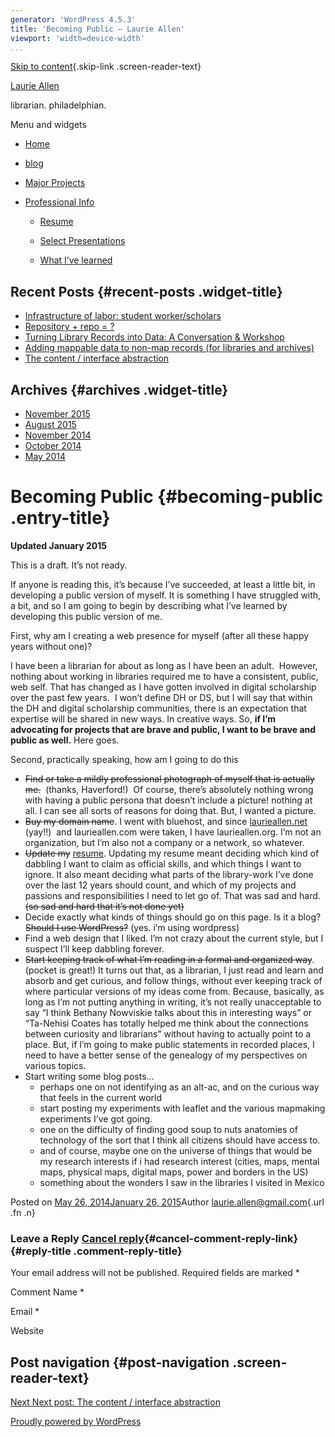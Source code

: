 ```yaml
---
generator: 'WordPress 4.5.3'
title: 'Becoming Public – Laurie Allen'
viewport: 'width=device-width'
...
```


<div id="page" class="hfeed site">

[Skip to content](index.html#content){.skip-link .screen-reader-text}
<div id="sidebar" class="sidebar">

<div class="site-branding">

[Laurie Allen](../../../../index.html)

librarian. philadelphian.

Menu and widgets

</div>

<div id="secondary" class="secondary">

<div class="menu-about-container">

-   <div id="menu-item-133">

    </div>

    [Home](../../../../index.html)
-   <div id="menu-item-132">

    </div>

    [blog](../../../../occasional-writings/index.html)
-   <div id="menu-item-135">

    </div>

    [Major Projects](../../../../resume/projects/index.html)
-   <div id="menu-item-134">

    </div>

    [Professional Info](../../../../resume/index.html)
    -   <div id="menu-item-137">

        </div>

        [Resume](../../../../resume/index.html)
    -   <div id="menu-item-136">

        </div>

        [Select
        Presentations](../../../../resume/presentations/index.html)
    -   <div id="menu-item-138">

        </div>

        [What I’ve learned](../../../../resume/learning/index.html)

</div>

<div id="widget-area" class="widget-area" role="complementary">

Recent Posts {#recent-posts .widget-title}
------------

-   [Infrastructure of labor: student
    worker/scholars](../../../../2015/11/01/infrastructure-of-labor-student-workerscholars/index.html)
-   [Repository + repo =
    ?](../../../../2015/08/11/repository-repo/index.html)
-   [Turning Library Records into Data: A Conversation &
    Workshop](../../../11/15/open-data-philly-libraries-no-title-for-event-yet/index.html)
-   [Adding mappable data to non-map records (for libraries
    and archives)](../../../10/16/adding-mappable-data-to-non-map-records-for-libraries-and-archives/index.html)
-   [The content / interface
    abstraction](../../../10/13/the-content-interface-abstraction/index.html)

Archives {#archives .widget-title}
--------

-   [November 2015](../../../../2015/11/index.html)
-   [August 2015](../../../../2015/08/index.html)
-   [November 2014](../../../11/index.html)
-   [October 2014](../../../10/index.html)
-   [May 2014](../../index.html)

</div>

</div>

</div>

<div id="content" class="site-content">

<div id="primary" class="content-area">

Becoming Public {#becoming-public .entry-title}
===============

<div class="entry-content">

**Updated January 2015**

This is a draft. It’s not ready.

If anyone is reading this, it’s because I’ve succeeded, at least a
little bit, in developing a public version of myself. It is something I
have struggled with, a bit, and so I am going to begin by describing
what I’ve learned by developing this public version of me.

First, why am I creating a web presence for myself (after all these
happy years without one)?

I have been a librarian for about as long as I have been an adult.
 However, nothing about working in libraries required me to have a
consistent, public, web self. That has changed as I have gotten involved
in digital scholarship over the past few years.  I won’t define DH or
DS, but I will say that within the DH and digital scholarship
communities, there is an expectation that expertise will be shared in
new ways. In creative ways. So, **if I’m advocating for projects that
are brave and public, I want to be brave and public as well.** Here
goes.

Second, practically speaking, how am I going to do this

-   ~~Find or take a mildly professional photograph of myself that is
    actually me.~~  (thanks, Haverford!)  Of course, there’s absolutely
    nothing wrong with having a public persona that doesn’t include a
    picture! nothing at all. I can see all sorts of reasons for
    doing that. But, I wanted a picture.
-   ~~Buy my domain name~~. I went with bluehost, and since
    [laurieallen.net](http://laurieallen.net/) (yay!!)  and
    laurieallen.com were taken, I have laurieallen.org. I’m not an
    organization, but I’m also not a company or a network, so whatever.
-   ~~Update my~~
    [resume](../../../../wp-content/uploads/2014/05/LauraAllenResume20150125.pdf).
    Updating my resume meant deciding which kind of dabbling I want to
    claim as official skills, and which things I want to ignore. It also
    meant deciding what parts of the library-work I’ve done over the
    last 12 years should count, and which of my projects and passions
    and responsibilities I need to let go of. That was sad and hard.
    ~~(so sad and hard that it’s not done yet)~~
-   Decide exactly what kinds of things should go on this page. Is it a
    blog? ~~Should I use WordPress?~~ (yes. i’m using wordpress)
-   Find a web design that I liked. I’m not crazy about the current
    style, but I suspect I’ll keep dabbling forever.
-   ~~Start keeping track of what I’m reading in a formal and organized
    way~~. (pocket is great!) It turns out that, as a librarian, I just
    read and learn and absorb and get curious, and follow things,
    without ever keeping track of where particular versions of my ideas
    come from. Because, basically, as long as I’m not putting anything
    in writing, it’s not really unacceptable to say “I think Bethany
    Nowviskie talks about this in interesting ways” or “Ta-Nehisi Coates
    has totally helped me think about the connections between curiosity
    and librarians” without having to actually point to a place. But, if
    I’m going to make public statements in recorded places, I need to
    have a better sense of the genealogy of my perspectives on
    various topics.
-   Start writing some blog posts…
    -   perhaps one on not identifying as an alt-ac, and on the curious
        way that feels in the current world
    -   start posting my experiments with leaflet and the various
        mapmaking experiments I’ve got going.
    -   one on the difficulty of finding good soup to nuts anatomies of
        technology of the sort that I think all citizens should have
        access to.
    -   and of course, maybe one on the universe of things that would be
        my research interests if i had research interest (cities, maps,
        mental maps, physical maps, digital maps, power and borders in
        the US)
    -   something about the wonders I saw in the libraries I visited in
        Mexico

</div>

<span class="posted-on"><span class="screen-reader-text">Posted on
</span>[May 26, 2014January 26, 2015](index.html)</span><span
class="byline"><span class="author vcard"><span
class="screen-reader-text">Author
</span>[laurie.allen@gmail.com](../../../../author/laurie-allengmail-com/index.html){.url
.fn .n}</span></span>
<div id="comments" class="comments-area">

<div id="respond" class="comment-respond">

### Leave a Reply [Cancel reply](index.html#respond){#cancel-comment-reply-link} {#reply-title .comment-reply-title}

<span id="email-notes">Your email address will not be published.</span>
Required fields are marked <span class="required">\*</span>

Comment
Name <span class="required">\*</span>

Email <span class="required">\*</span>

Website

</div>

</div>

Post navigation {#post-navigation .screen-reader-text}
---------------

<div class="nav-links">

<div class="nav-next">

[<span class="meta-nav" aria-hidden="true">Next</span> <span
class="screen-reader-text">Next post:</span> <span
class="post-title">The content / interface
abstraction</span>](../../../10/13/the-content-interface-abstraction/index.html)

</div>

</div>

</div>

</div>

<div class="site-info">

[Proudly powered by WordPress](https://wordpress.org/)

</div>

</div>

